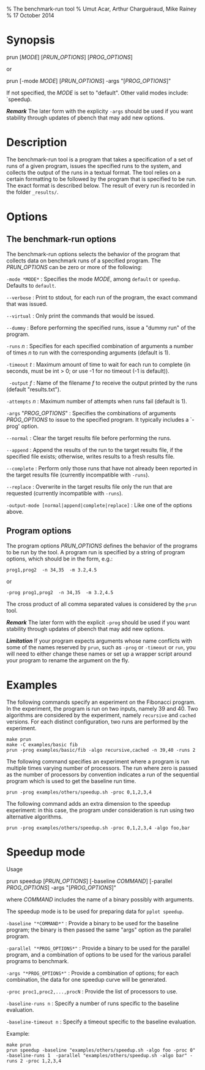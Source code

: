 % The benchmark-run tool
% Umut Acar, Arthur Charguéraud, Mike Rainey
% 17 October 2014

Synopsis
========

prun [*MODE*] [*PRUN_OPTIONS*] [*PROG_OPTIONS*]

or

prun [-mode *MODE*] [*PRUN_OPTIONS*] -args "[*PROG_OPTIONS*]"


If not specified, the *MODE* is set to "default". Other valid
modes include: `speedup̀.

***Remark*** The later form with the explicity `-args` should be used if 
you want stability through updates of pbench that may add new options.

Description
===========

The benchmark-run tool is a program that takes a specification of a
set of runs of a given program, issues the specified runs to the
system, and collects the output of the runs in a textual format. The
tool relies on a certain formatting to be followed by the program that
is specified to be run. The exact format is described below. The
result of every run is recorded in the folder `_results/`.

Options
=======

The benchmark-run options
-------------------------

The benchmark-run options selects the behavior of the program that
collects data on benchmark runs of a specified program. The
*PRUN_OPTIONS* can be zero or more of the following:

`-mode *MODE*`
:    Specifies the mode *MODE*, among `default` or `speedup`. Defaults to `default`.

`--verbose`
:    Print to stdout, for each run of the program, the exact command that was issued.

`--virtual`
:    Only print the commands that would be issued.

`--dummy`
:    Before performing the specified runs, issue a "dummy run" of the program.

`-runs` *n*
:    Specifies for each specified combination of arguments a number of times *n* to
     run with the corresponding arguments (default is 1).

`-timeout` *t*
:    Maximum amount of time to wait for each run to complete (in seconds,
     must be int > 0; or use -1 for no timeout (-1 is default)).

` -output` *f*
:    Name of the filename *f* to receive the output printed by the runs
     (default "results.txt").

`-attempts` *n*
:    Maximum number of attempts when runs fail (default is 1).

`-args` "*PROG_OPTIONS*"
:    Specifies the combinations of arguments *PROG_OPTIONS* to issue to the
     specified program. It typically includes a `-prog' option.

`--normal`
:    Clear the target results file before performing the runs.

`--append`
:    Append the results of the run to the target results file, if the specified
     file exists; otherwise, writes results to a fresh results file.

`--complete`
:    Perform only those runs that have not already been reported in the target 
     results file (currently incompatible with `-runs`).

`--replace`
:    Overwrite in the target results file only the run that are requested
     (currently incompatible with `-runs`).

`-output-mode [normal|append|complete|replace]`
:    Like one of the options above.

Program options
---------------

The program options *PRUN_OPTIONS* defines the behavior of the programs to 
be run by the tool. A program run is specified by a string of program options,
which should be in the form, e.g.:

    prog1,prog2  -n 34,35  -m 3.2,4.5

or

    -prog prog1,prog2  -n 34,35  -m 3.2,4.5

The cross product of all comma separated values is considered by the
`prun` tool.

***Remark*** The later form with the explicit `-prog` should be used if 
you want stability through updates of pbench that may add new options.

***Limitation*** If your program expects arguments whose name conflicts
with some of the names reserved by `prun`, such as `-prog` or `-timeout`
or `run`, you will need to either change these names or set up a wrapper
script around your program to rename the argument on the fly.


Examples
========

The following commands specify an experiment on the Fibonacci
program. In the experiment, the program is run on two inputs, namely
39 and 40. Two algorithms are considered by the experiment, namely
`recursive` and `cached` versions. For each distinct configuration,
two runs are performed by the experiment.

    make prun
    make -C examples/basic fib
    prun -prog examples/basic/fib -algo recursive,cached -n 39,40 -runs 2

The following command specifies an experiment where a program is run
multiple times varying number of processors. The run where zero is
passed as the number of processors by convention indicates a run of
the sequential program which is used to get the baseline run time.

    prun -prog examples/others/speedup.sh -proc 0,1,2,3,4

The following command adds an extra dimension to the speedup
experiment: in this case, the program under consideration is run using
two alternative algorithms.

    prun -prog examples/others/speedup.sh -proc 0,1,2,3,4 -algo foo,bar


Speedup mode
============

Usage

prun speedup [*PRUN_OPTIONS*] [-baseline *COMMAND*] [-parallel *PROG_OPTIONS*] -args "[*PROG_OPTIONS*]"

where *COMMAND* includes the name of a binary possibly with arguments.

The speedup mode is to be used for preparing data for `pplot speedup`.


`-baseline "*COMMAND*"`
:    Provide a binary to be used for the baseline program; the binary
     is then passed the same "args" option as the parallel program.

`-parallel "*PROG_OPTIONS*"`
:    Provide a binary to be used for the parallel program, and a combination
     of options to be used for the various parallel programs to benchmark.

`-args "*PROG_OPTIONS*"`
:    Provide a combination of options; for each combination, the data for
     one speedup curve will be generated.

`-proc proc1,proc2,...,procN`
:    Provide the list of processors to use.

`-baseline-runs n`
:    Specify a number of runs specific to the baseline evaluation.

`-baseline-timeout n`
:    Specify a timeout specific to the baseline evaluation.


Example:

    make prun
    prun speedup -baseline "examples/others/speedup.sh -algo foo -proc 0" -baseline-runs 1  -parallel "examples/others/speedup.sh -algo bar" -runs 2 -proc 1,2,3,4 


